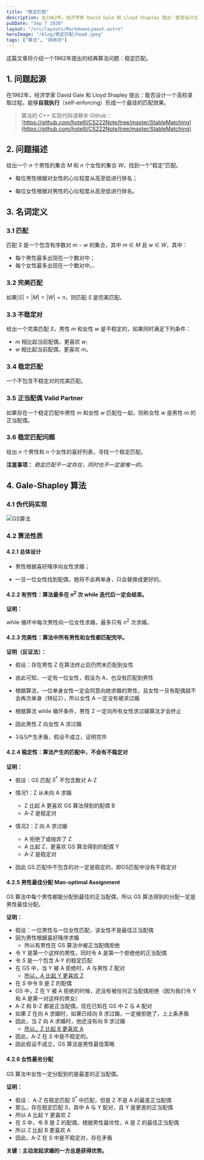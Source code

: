 ```yaml
---
title: "稳定匹配"
description: 在1962年，经济学家 David Gale 和 Lloyd Shapley 提出：能否设计过程，能够基于目标的喜好自我执行（self-enforcing）地形成一个最佳的匹配效果。
pubDate: "Sep 7 2020"
layout: "/src/layouts/MarkdownLyaout.astro"
heroImage: "/blog/稳定匹配/head.jpeg"
tags: ["算法", "网络流"]
---
```


这篇文章将介绍一个1962年提出的经典算法问题：稳定匹配。

## 1. 问题起源

在1962年，经济学家 David Gale 和 Lloyd Shapley 提出：能否设计一个高校录取过程，能够**自我执行**（self-enforcing）形成一个最佳的匹配效果。

> 算法的 C++ 实现代码请移步 Github：[https://github.com/hotelll/CS222Note/tree/master/StableMatching](https://github.com/hotelll/CS222Note/tree/master/StableMatching)



## 2. 问题描述

给出一个 $n$ 个男性的集合 $M$ 和 $n$ 个女性的集合 $W$，找到一个“稳定”匹配。

- 每位男性根据对女性的心仪程度从高至低进行排名；

- 每位女性根据对男性的心仪程度从高至低进行排名。

  

## 3. 名词定义

### 3.1 匹配

匹配 $S$ 是一个包含有序数对 $m-w$ 的集合，其中 $m\in M$ 且 $w\in W$，其中：

- 每个男性最多出现在一个数对中；
- 每个女性最多出现在一个数对中。、

### 3.2 完美匹配

如果$|S|=|M|=|W|=n$，则匹配 $S$ 是完美匹配。

### 3.3 不稳定对

给出一个完美匹配 $S$，男性 $m$ 和女性 $w$ 是不稳定的，如果同时满足下列条件：

- $m$ 相比起当前配偶，更喜欢 $w$;
- $w$ 相比起当前配偶，更喜欢 $m$。

### 3.4 稳定匹配

一个不包含不稳定对的完美匹配。

### 3.5 正当配偶 Valid Partner

如果存在一个稳定匹配中男性 $m$ 和女性 $w$ 匹配在一起，则称女性 $w$ 是男性 $m$ 的正当配偶。

### 3.6 稳定匹配问题

给出 $n$ 个男性和 $n$ 个女性的喜好列表，寻找一个稳定匹配。

**注意事项：** *稳定匹配不一定存在，同时也不一定是唯一的。*



## 4. Gale-Shapley 算法

### 4.1 伪代码实现

<img src="/blog/稳定匹配/GS_algorithm.png" alt="GS算法" style="max-width: 600px" />

### 4.2 算法性质

#### 4.2.1 总体设计

- 男性根据喜好降序向女性求婚；

- 一旦一位女性找到配偶，她将不会再单身，只会替换成更好的。

#### 4.2.2 有穷性：算法最多在 $n^2$ 次 while 迭代后一定会结束。

**证明：**

while 循环中每次男性向一位女性求婚，最多只有 $n^2$ 次求婚。

#### 4.2.3 完美性：算法中所有男性和女性都匹配完毕。

**证明（反证法）：**

- 假设：存在男性 Z 在算法终止后仍然未匹配到女性

- 由此可知，一定有一位女性，假设为 A，也没有匹配到男性

- 根据算法，一位单身女性一定会同意向她求婚的男性，且女性一旦有配偶就不会再次单身（特征2），所以女性 A 一定没有被求过婚

- 根据算法 while 循环条件，男性 Z 一定向所有女性求过婚算法才会终止

- 因此男性 Z 向女性 A 求过婚

- 3与5产生矛盾，假设不成立，证明完毕

#### 4.2.4 稳定性：算法产生的匹配中，不会有不稳定对

**证明：**

- 假设：GS 匹配 $S^*$ 不包含数对 A-Z

- 情况1：Z 从未向 A 求婚
  - Z 比起 A 更喜欢 GS 算法得到的配偶 B
  - A-Z 是稳定对
- 情况2：Z 向 A 求过婚
  - A 拒绝了或抛弃了 Z
  - A 比起 Z，更喜欢 GS 算法得到的配偶 Y
  - A-Z 是稳定对

- 因此 GS 匹配中不包含的对一定是稳定的，即GS匹配中没有不稳定对



#### 4.2.5 男性最佳分配 Man-optimal Assignment

GS 算法中每个男性都能分配到最佳的正当配偶，所以 GS 算法得到的分配一定是男性最佳分配。

**证明：**

- 假设：一位男性与一位女性匹配，该女性不是最佳正当配偶
- 因为男性根据喜好降序求婚
  - 所以有男性在 GS 算法中被正当配偶拒绝
- 令 Y 是第一个这样的男性，同时令 A 是第一个拒绝他的正当配偶
- 令 $S$ 是一个包含 A-Y 的稳定匹配
- 在 GS 中，当 Y 被 A 拒绝时，A 与男性 Z 配对
  - <u>所以，A 比起 Y 更喜欢 Z</u>
- 在 $S$ 中令 B 是 Z 的配偶
- GS 中，Z 在 Y 被 A 拒绝的时候，还没有被任何正当配偶拒绝（因为我们令 Y 和 A 是第一对这样的男女）
- A-Z 和 B-Z 都是正当配偶，现在已知在 GS 中 Z 与 A 配对
- 如果 Z 在向 A 求婚时，如果已经向 B 求过婚，一定被拒绝了，上上条矛盾
- 因此，当 Z 向 A 求婚时，他还没有向 B 求过婚
  - <u>所以，Z 比起 B 更喜欢 A</u>
- 因此，A-Z 在 $S$ 中是不稳定的。
- 因此假设不成立，GS 算法是男性最佳策略

#### 4.2.6 女性最劣分配

GS 算法中女性一定分配到的是最差的正当配偶。

**证明：**

- 假设： A-Z 在稳定匹配 $S^*$ 中匹配，但是 Z 不是 A 的最差正当配偶
- 那么，存在稳定匹配 $S$，其中 A 与 Y 配对，且 Y 是更差的正当配偶
- 所以 A 比起 Y 更喜欢 Z
- 在 $S$ 中，令 B 是 Z 的配偶，根据男性最优性，A 是 Z 的最佳正当配偶
- 所以 Z 比起 B 更喜欢 A
- 因此，A-Z 在 $S$ 中是不稳定对，存在矛盾

**关键：主动发起求婚的一方总是获得优势。**


